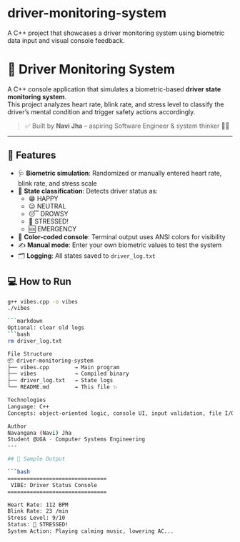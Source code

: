 # driver-monitoring-system
A C++ project that showcases a driver monitoring system using biometric data input and visual console feedback. 
# 🚗 Driver Monitoring System

A C++ console application that simulates a biometric-based **driver state monitoring system**.  
This project analyzes heart rate, blink rate, and stress level to classify the driver’s mental condition and trigger safety actions accordingly.

> ✅ Built by **Navi Jha** – aspiring Software Engineer & system thinker 😤✨

---

## 🧠 Features

- 🩺 **Biometric simulation**: Randomized or manually entered heart rate, blink rate, and stress scale
- 🧠 **State classification**: Detects driver status as:
  - 😁 HAPPY
  - 😐 NEUTRAL
  - 😴 DROWSY
  - 🚨 STRESSED!
  - 🆘 EMERGENCY
- 🎨 **Color-coded console**: Terminal output uses ANSI colors for visibility
- ✍️ **Manual mode**: Enter your own biometric values to test the system
- 🗂️ **Logging**: All states saved to `driver_log.txt`


## 💻 How to Run

```bash
g++ vibes.cpp -o vibes
./vibes

```markdown
Optional: clear old logs
```bash
rm driver_log.txt

File Structure
📦 driver-monitoring-system
├── vibes.cpp        → Main program
├── vibes            → Compiled binary
├── driver_log.txt   → State logs
└── README.md        → This file ✨

Technologies
Language: C++
Concepts: object-oriented logic, console UI, input validation, file I/O

Author
Navangana (Navi) Jha
Student @UGA - Computer Systems Engineering
---

## 📸 Sample Output

```bash
===============================
 VIBE: Driver Status Console
===============================

Heart Rate: 112 BPM
Blink Rate: 23 /min
Stress Level: 9/10
Status: 🚨 STRESSED!
System Action: Playing calming music, lowering AC...
